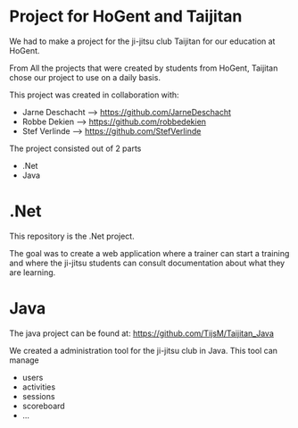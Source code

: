 # Project for HoGent and Taijitan 

We had to make a project for the ji-jitsu club Taijitan for our education at HoGent.

From All the projects that were created by students from HoGent, Taijitan chose our project to use on a daily basis.

This project was created in collaboration with: 
* Jarne Deschacht --> https://github.com/JarneDeschacht
* Robbe Dekien --> https://github.com/robbedekien 
* Stef Verlinde --> https://github.com/StefVerlinde


The project consisted out of 2 parts
* .Net
* Java

# .Net

This repository is the .Net project.

The goal was to create a web application where a trainer can start a training and where the ji-jitsu students can consult documentation about what they are learning.

# Java

The java project can be found at: https://github.com/TijsM/Taijitan_Java 

We created a administration tool for the ji-jitsu club in Java. 
This tool can manage
* users
* activities
* sessions
* scoreboard
* ...
